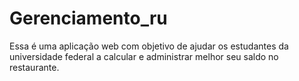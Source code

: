# Gerenciamento_ru
Essa é uma aplicação web com objetivo de ajudar os estudantes da universidade federal a calcular e administrar melhor seu saldo no restaurante. 


